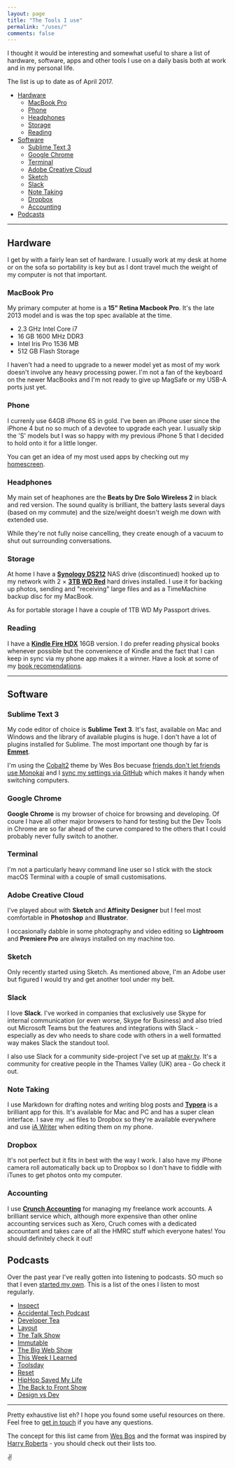 ```yaml
---
layout: page
title: "The Tools I use"
permalink: "/uses/"
comments: false
---
```


I thought it would be interesting and somewhat useful to share a list of hardware, software, apps and other tools I use on a daily basis both at work and in my personal life.

The list is up to date as of April 2017.

- [Hardware](#hardware)
  - [MacBook Pro](#macbook-pro)
  - [Phone](#phone)
  - [Headphones](#headphones)
  - [Storage](#storage)
  - [Reading](#reading)
- [Software](#software)
  - [Sublime Text 3](#sublime-text-3)
  - [Google Chrome](#google-chrome)
  - [Terminal](#terminal)
  - [Adobe Creative Cloud](#adobe-creative-cloud)
  - [Sketch](#sketch)
  - [Slack](#slack)
  - [Note Taking](#note-taking)
  - [Dropbox](#dropbox)
  - [Accounting](#accounting)
- [Podcasts](#podcasts)


---


## Hardware
I get by with a fairly lean set of hardware. I usually work at my desk at home or on the sofa so portability is key but as I dont travel much the weight of my computer is not that important.

### MacBook Pro
My primary computer at home is a **15" Retina Macbook Pro**. It's the late 2013 model and is was the top spec available at the time.
- 2.3 GHz Intel Core i7
- 16 GB 1600 MHz DDR3
- Intel Iris Pro 1536 MB
- 512 GB Flash Storage

I haven't had a need to upgrade to a newer model yet as most of my work doesn't involve any heavy processing power. I'm not a fan of the keyboard on the newer MacBooks and I'm not ready to give up MagSafe or my USB-A ports just yet.

### Phone
I currenly use 64GB iPhone 6S in gold. I've been an iPhone user since the iPhone 4 but no so much of a devotee to upgrade each year. I usually skip the 'S' models but I was so happy with my previous iPhone 5 that I decided to hold onto it for a little longer.

You can get an idea of my most used apps by checking out my [homescreen](http://homescreen.me/ajaykarwal).

### Headphones
My main set of heaphones are the **Beats by Dre Solo Wireless 2** in black and red version. The sound quality is brilliant, the battery lasts several days (based on my commute) and the size/weight doesn't weigh me down with extended use.

While they're not fully noise cancelling, they create enough of a vacuum to shut out surrounding conversations.

### Storage
At home I have a **[Synology DS212](http://amzn.to/2cYdXyb)** NAS drive (discontinued) hooked up to my network with 2 &times; **[3TB WD Red](http://amzn.to/2cKr2aX)** hard drives installed. I use it for backing up photos, sending and "receiving" large files and as a TimeMachine backup disc for my MacBook.

As for portable storage I have a couple of 1TB WD My Passport drives.

### Reading
I have a **[Kindle Fire HDX](http://amzn.to/2chJzcz)** 16GB version. I do prefer reading physical books whenever possible but the convenience of Kindle and the fact that I can keep in sync via my phone app makes it a winner. Have a look at some of my [book recomendations](/reading-list/).

---

## Software

### Sublime Text 3

My code editor of choice is **Sublime Text 3**. It's fast, available on Mac and Windows and the library of available plugins is huge. I don't have a lot of plugins installed for Sublime. The most important one though by far is **[Emmet](https://emmet.io/)**.

I'm using the [Cobalt2](https://github.com/wesbos/cobalt2) theme by Wes Bos becuase [friends don't let friends use Monokai](https://twitter.com/wesbos/status/794555918402732032) and I [sync my settings via GitHub](https://github.com/ajaykarwal/sublime-settings) which makes it handy when switching computers.

### Google Chrome

**Google Chrome** is my browser of choice for browsing and developing. Of coure I have all other major browsers to hand for testing but the Dev Tools in Chrome are so far ahead of the curve compared to the others that I could probably never fully switch to another.

### Terminal

I'm not a particularly heavy command line user so I stick with the stock macOS Terminal with a couple of small customisations.

### Adobe Creative Cloud

I've played about with **Sketch** and **Affinity Designer** but I feel most comfortable in **Photoshop** and **Illustrator**. 

I occasionally dabble in some photography and video editing so **Lightroom** and **Premiere Pro** are always installed on my machine too.

### Sketch

Only recently started using Sketch. As mentioned above, I'm an Adobe user but figured I would try and get another tool under my belt.

### Slack

I love **Slack**. I've worked in companies that exclusively use Skype for internal communication (or even worse, Skype for Business) and also tried out Microsoft Teams but the features and integrations with Slack - especially as dev who needs to share code with others in a well formatted way makes Slack the standout tool.

I also use Slack for a community side-project I've set up at [makr.tv](http://makr.tv). It's a community for creative people in the Thames Valley (UK) area - Go check it out.

### Note Taking

I use Markdown for drafting notes and writing blog posts and **[Typora](http://www.typora.io/)** is a brilliant app for this. It's available for Mac and PC and has a super clean interface. I save my `.md` files to Dropbox so they're available everywhere and use [iA Writer](https://ia.net/writer/) when editing them on my phone.

### Dropbox

It's not perfect but it fits in best with the way I work. I also have my iPhone camera roll automatically back up to Dropbox so I don't have to fiddle with iTunes to get photos onto my computer.

### Accounting

I use **[Crunch Accounting](http://www.crunch.co.uk/referrals/?c2c=ak16891e)** for managing my freelance work accounts. A brilliant service which, although more expensive than other online accounting services such as Xero, Cruch comes with a dedicated accountant and takes care of all the HMRC stuff which everyone hates! You should definitely check it out!


## Podcasts

Over the past year I've really gotten into listening to podcasts. SO much so that I even [started my own](http://inspect.fm). This is a list of the ones I listen to most regularly.

- [Inspect](http://inspect.fm)
- [Accidental Tech Podcast](http://atp.fm)
- [Developer Tea](https://spec.fm/podcasts/developer-tea)
- [Layout](http://layout.fm/)
- [The Talk Show](https://daringfireball.net/thetalkshow)
- [Immutable](https://spec.fm/podcasts/immutable)
- [The Big Web Show](http://5by5.tv/bigwebshow)
- [This Week I Learned](http://theweek.com/audio)
- [Toolsday](http://toolsday.io/)
- [Reset](https://itunes.apple.com/us/podcast/reset/id1153460905?mt=2)
- [HipHop Saved My Life](https://audioboom.com/channel/romeshranganathan)
- [The Back to Front Show](http://backtofrontshow.com)
- [Design vs Dev](http://agileleague.com/agile-podcast/)

---

Pretty exhaustive list eh? I hope you found some useful resources on there. Feel free to [get in touch](/contact/) if you have any questions.

The concept for this list came from [Wes Bos](http://wesbos.com/uses/) and the format was inspired by [Harry Roberts](https://csswizardry.com/uses/) - you should check out their lists too.

:v:
